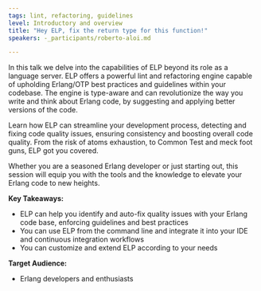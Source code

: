 ```yaml
---
tags: lint, refactoring, guidelines
level: Introductory and overview
title: "Hey ELP, fix the return type for this function!"
speakers: -_participants/roberto-aloi.md

---
```

In this talk we delve into the capabilities of ELP beyond its role as a language server. ELP offers a powerful lint and refactoring engine capable of upholding Erlang/OTP best practices and guidelines within your codebase. The engine is type-aware and can revolutionize the way you write and think about Erlang code, by suggesting and applying better versions of the code.

Learn how ELP can streamline your development process, detecting and fixing code quality issues, ensuring consistency and boosting overall code quality. From the risk of atoms exhaustion, to Common Test and meck foot guns, ELP got you covered.

Whether you are a seasoned Erlang developer or just starting out, this session will equip you with the tools and the knowledge to elevate your Erlang code to new heights.

**Key Takeaways:**
* ELP can help you identify and auto-fix quality issues with your Erlang code base, enforcing guidelines and best practices
* You can use ELP from the command line and integrate it into your IDE and continuous integration workflows
* You can customize and extend ELP according to your needs

**Target Audience:**
- Erlang developers and enthusiasts

